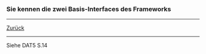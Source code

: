### Sie kennen die zwei Basis-Interfaces des Frameworks

---

[Zurück](700datenstrukturen.md)

---
Siehe DAT5 S.14
